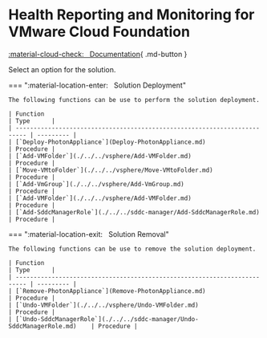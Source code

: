 # Health Reporting and Monitoring for VMware Cloud Foundation

[:material-cloud-check: &nbsp; Documentation][solution]{ .md-button }

Select an option for the solution.

=== ":material-location-enter: &nbsp; Solution Deployment"

    The following functions can be use to perform the solution deployment.

    | Function                                                                  | Type      |
    | ------------------------------------------------------------------------- | --------- |
    | [`Deploy-PhotonAppliance`](Deploy-PhotonAppliance.md)                     | Procedure |
    | [`Add-VMFolder`](./../../vsphere/Add-VMFolder.md)                         | Procedure |
    | [`Move-VMtoFolder`](./../../vsphere/Move-VMtoFolder.md)                   | Procedure |
    | [`Add-VmGroup`](./../../vsphere/Add-VmGroup.md)                           | Procedure |
    | [`Add-VMFolder`](./../../vsphere/Add-VMFolder.md)                         | Procedure |
    | [`Add-SddcManagerRole`](./../../sddc-manager/Add-SddcManagerRole.md)      | Procedure |

=== ":material-location-exit: &nbsp; Solution Removal"

    The following functions can be use to remove the solution deployment.

    | Function                                                                  | Type      |
    | ------------------------------------------------------------------------- | --------- |
    | [`Remove-PhotonAppliance`](Remove-PhotonAppliance.md)                     | Procedure |
    | [`Undo-VMFolder`](./../../vsphere/Undo-VMFolder.md)                       | Procedure |
    | [`Undo-SddcManagerRole`](./../../sddc-manager/Undo-SddcManagerRole.md)    | Procedure |

[solution]: https://docs.vmware.com/en/VMware-Cloud-Foundation/services/vcf-health-reporting-and-monitoring-v1/GUID-CF73FFF1-7875-4A84-BECF-0EB4CA60279D.html
